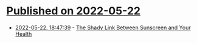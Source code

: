 # [Published on 2022-05-22](index.md)

* [2022-05-22, 18:47:39](https://news.ycombinator.com/item?id=31471416) - [The Shady Link Between Sunscreen and Your Health](https://www.outsideonline.com/health/wellness/sunscreen-sun-exposure-skin-cancer-science/)
